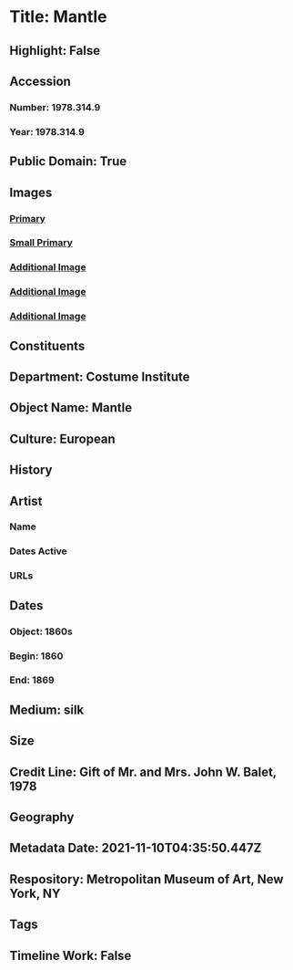 # Title: Mantle
## Highlight: False
## Accession
### Number: 1978.314.9
### Year: 1978.314.9
## Public Domain: True
## Images
### [Primary](https://images.metmuseum.org/CRDImages/ci/original/1978.314.9_F.jpg)
### [Small Primary](https://images.metmuseum.org/CRDImages/ci/web-large/1978.314.9_F.jpg)
### [Additional Image](https://images.metmuseum.org/CRDImages/ci/original/1978.314.9_S.jpg)
### [Additional Image](https://images.metmuseum.org/CRDImages/ci/original/1978.314.9_B.jpg)
### [Additional Image](https://images.metmuseum.org/CRDImages/ci/original/1978.314.9_d.jpg)
## Constituents
## Department: Costume Institute
## Object Name: Mantle
## Culture: European
## History
## Artist
### Name
### Dates Active
### URLs
## Dates
### Object: 1860s
### Begin: 1860
### End: 1869
## Medium: silk
## Size
## Credit Line: Gift of Mr. and Mrs. John W. Balet, 1978
## Geography
## Metadata Date: 2021-11-10T04:35:50.447Z
## Respository: Metropolitan Museum of Art, New York, NY
## Tags
## Timeline Work: False